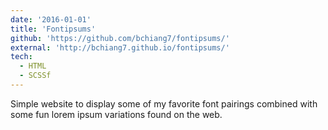 ```yaml
---
date: '2016-01-01'
title: 'Fontipsums'
github: 'https://github.com/bchiang7/fontipsums/'
external: 'http://bchiang7.github.io/fontipsums/'
tech:
  - HTML
  - SCSSf
---
```


Simple website to display some of my favorite font pairings combined with some fun lorem ipsum variations found on the web.

